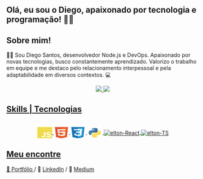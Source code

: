 ## Olá, eu sou o Diego, apaixonado por tecnologia e programação! 🧑‍💻
## Sobre mim!
 ✍🏻 Sou Diego Santos, desenvolvedor Node.js e DevOps. Apaixonado por novas tecnologias, busco constantemente aprendizado. Valorizo o trabalho em equipe e me destaco pelo relacionamento interpessoal e pela adaptabilidade em diversos contextos. 💻
<div align="center">
  <a href="https://github.com/diegosntts">
  <img height="180em" src="https://github-readme-stats.vercel.app/api?username=diegosntts&show_icons=true&theme=dark&include_all_commits=true&count_private=true%22"/>
  <img height="180em" src="https://github-readme-stats.vercel.app/api/top-langs/?username=diegosntts&layout=compact&langs_count=16&theme=dark"/>
</div> 
   
## Skills | Tecnologias
<div align="center"><br>
  <img align="center" alt="elton-Js" height="30" width="40" src="https://raw.githubusercontent.com/devicons/devicon/master/icons/javascript/javascript-plain.svg">
  <img align="center" alt="elton-HTML" height="30" width="40" src="https://raw.githubusercontent.com/devicons/devicon/master/icons/html5/html5-original.svg">
  <img align="center" alt="elton-CSS" height="30" width="40" src="https://raw.githubusercontent.com/devicons/devicon/master/icons/css3/css3-original.svg">
  <img align="center" alt="elton-Python" height="30" width="40" src="https://raw.githubusercontent.com/devicons/devicon/master/icons/python/python-original.svg">
  <img align="center" alt="elton-React" height="30" width="40" src="https://cdn.jsdelivr.net/gh/devicons/devicon/icons/react/react-original.svg" />
  <img align="center" alt="elton-TS" height="30" width="40" src="https://cdn.jsdelivr.net/gh/devicons/devicon/icons/typescript/typescript-original.svg" />
</div>

    
  ###
  
## Meu encontre
🔗 [Portfólio ](https://profile-web-rho.vercel.app/) / 💼 [LinkedIn](https://www.linkedin.com/in/diego-sousa-devops/) / 📖 [Medium](https://medium.com/@diegodevs)  
